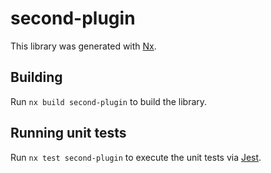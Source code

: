 # second-plugin

This library was generated with [Nx](https://nx.dev).

## Building

Run `nx build second-plugin` to build the library.

## Running unit tests

Run `nx test second-plugin` to execute the unit tests via [Jest](https://jestjs.io).

